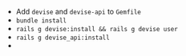 * Add `devise` and `devise-api` to `Gemfile`
* `bundle install`
* `rails g devise:install && rails g devise user`
* `rails g devise_api:install`
* 